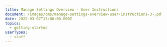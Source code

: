 ```yaml
---
title: Manage Settings Overview - User Instructions
document: /images/cms/manage-settings-overview-user-instructions-3-.pdf
date: 2022-03-07T13:00:00.000Z
topics:
  - getting-started
userTypes:
  - staff
---
```

